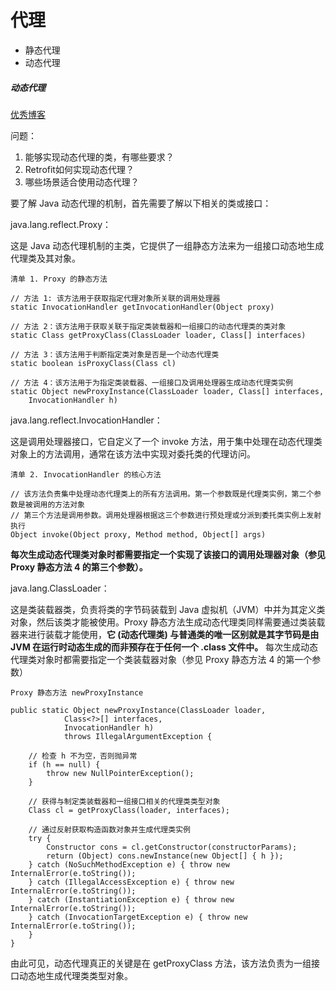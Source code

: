 # 代理
* 静态代理
* 动态代理


##### 动态代理
[优秀博客](https://www.ibm.com/developerworks/cn/java/j-lo-proxy1/)

问题：

1. 能够实现动态代理的类，有哪些要求？
2. Retrofit如何实现动态代理？
3. 哪些场景适合使用动态代理？



要了解 Java 动态代理的机制，首先需要了解以下相关的类或接口：

java.lang.reflect.Proxy：

这是 Java 动态代理机制的主类，它提供了一组静态方法来为一组接口动态地生成代理类及其对象。

```
清单 1. Proxy 的静态方法

// 方法 1: 该方法用于获取指定代理对象所关联的调用处理器
static InvocationHandler getInvocationHandler(Object proxy) 
 
// 方法 2：该方法用于获取关联于指定类装载器和一组接口的动态代理类的类对象
static Class getProxyClass(ClassLoader loader, Class[] interfaces) 
 
// 方法 3：该方法用于判断指定类对象是否是一个动态代理类
static boolean isProxyClass(Class cl) 
 
// 方法 4：该方法用于为指定类装载器、一组接口及调用处理器生成动态代理类实例
static Object newProxyInstance(ClassLoader loader, Class[] interfaces, 
    InvocationHandler h)
```

java.lang.reflect.InvocationHandler：

这是调用处理器接口，它自定义了一个 invoke 方法，用于集中处理在动态代理类对象上的方法调用，通常在该方法中实现对委托类的代理访问。

```
清单 2. InvocationHandler 的核心方法

// 该方法负责集中处理动态代理类上的所有方法调用。第一个参数既是代理类实例，第二个参数是被调用的方法对象
// 第三个方法是调用参数。调用处理器根据这三个参数进行预处理或分派到委托类实例上发射执行
Object invoke(Object proxy, Method method, Object[] args)
```

**每次生成动态代理类对象时都需要指定一个实现了该接口的调用处理器对象（参见 Proxy 静态方法 4 的第三个参数）。**

java.lang.ClassLoader：

这是类装载器类，负责将类的字节码装载到 Java 虚拟机（JVM）中并为其定义类对象，然后该类才能被使用。Proxy 静态方法生成动态代理类同样需要通过类装载器来进行装载才能使用，**它 (动态代理类) 与普通类的唯一区别就是其字节码是由 JVM 在运行时动态生成的而非预存在于任何一个 .class 文件中。**
每次生成动态代理类对象时都需要指定一个类装载器对象（参见 Proxy 静态方法 4 的第一个参数）


``` 
Proxy 静态方法 newProxyInstance

public static Object newProxyInstance(ClassLoader loader, 
            Class<?>[] interfaces, 
            InvocationHandler h) 
            throws IllegalArgumentException { 
     
    // 检查 h 不为空，否则抛异常
    if (h == null) { 
        throw new NullPointerException(); 
    } 
 
    // 获得与制定类装载器和一组接口相关的代理类类型对象
    Class cl = getProxyClass(loader, interfaces); 
 
    // 通过反射获取构造函数对象并生成代理类实例
    try { 
        Constructor cons = cl.getConstructor(constructorParams); 
        return (Object) cons.newInstance(new Object[] { h }); 
    } catch (NoSuchMethodException e) { throw new InternalError(e.toString()); 
    } catch (IllegalAccessException e) { throw new InternalError(e.toString()); 
    } catch (InstantiationException e) { throw new InternalError(e.toString()); 
    } catch (InvocationTargetException e) { throw new InternalError(e.toString()); 
    } 
}
```
由此可见，动态代理真正的关键是在 getProxyClass 方法，该方法负责为一组接口动态地生成代理类类型对象。